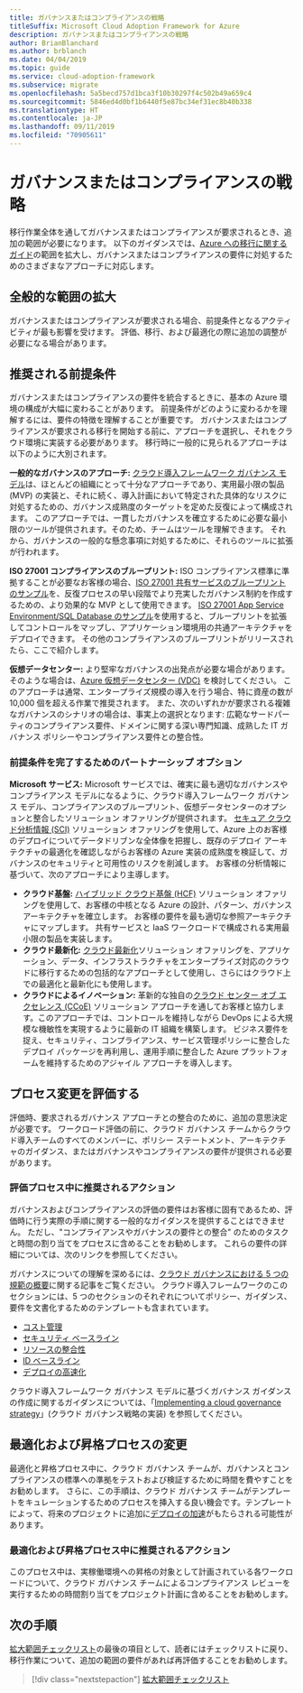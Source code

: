 ```yaml
---
title: ガバナンスまたはコンプライアンスの戦略
titleSuffix: Microsoft Cloud Adoption Framework for Azure
description: ガバナンスまたはコンプライアンスの戦略
author: BrianBlanchard
ms.author: brblanch
ms.date: 04/04/2019
ms.topic: guide
ms.service: cloud-adoption-framework
ms.subservice: migrate
ms.openlocfilehash: 5a5becd757d1bca3f10b30297f4c502b49a659c4
ms.sourcegitcommit: 5846ed4d0bf1b6440f5e87bc34ef31ec8b40b338
ms.translationtype: HT
ms.contentlocale: ja-JP
ms.lasthandoff: 09/11/2019
ms.locfileid: "70905611"
---
```

# <a name="governance-or-compliance-strategy"></a>ガバナンスまたはコンプライアンスの戦略

移行作業全体を通してガバナンスまたはコンプライアンスが要求されるとき、追加の範囲が必要になります。 以下のガイダンスでは、[Azure への移行に関するガイド](../azure-migration-guide/index.md)の範囲を拡大し、ガバナンスまたはコンプライアンスの要件に対処するためのさまざまなアプローチに対応します。

## <a name="general-scope-expansion"></a>全般的な範囲の拡大

ガバナンスまたはコンプライアンスが要求される場合、前提条件となるアクティビティが最も影響を受けます。 評価、移行、および最適化の際に追加の調整が必要になる場合があります。

## <a name="suggested-prerequisites"></a>推奨される前提条件

ガバナンスまたはコンプライアンスの要件を統合するときに、基本の Azure 環境の構成が大幅に変わることがあります。 前提条件がどのように変わるかを理解するには、要件の特徴を理解することが重要です。 ガバナンスまたはコンプライアンスが要求される移行を開始する前に、アプローチを選択し、それをクラウド環境に実装する必要があります。 移行時に一般的に見られるアプローチは以下のように大別されます。

**一般的なガバナンスのアプローチ:** [クラウド導入フレームワーク ガバナンス モデル](../../governance/journeys/index.md)は、ほとんどの組織にとって十分なアプローチであり、実用最小限の製品 (MVP) の実装と、それに続く、導入計画において特定された具体的なリスクに対処するための、ガバナンス成熟度のターゲットを定めた反復によって構成されます。 このアプローチでは、一貫したガバナンスを確立するために必要な最小限のツールが提供されます。そのため、チームはツールを理解できます。 それから、ガバナンスの一般的な懸念事項に対処するために、それらのツールに拡張が行われます。

**ISO 27001 コンプライアンスのブループリント:** ISO コンプライアンス標準に準拠することが必要なお客様の場合、[ISO 27001 共有サービスのブループリントのサンプル](/azure/governance/blueprints/samples/iso27001-shared/index)を、反復プロセスの早い段階でより充実したガバナンス制約を作成するための、より効果的な MVP として使用できます。 [ISO 27001 App Service Environment/SQL Database のサンプル](/azure/governance/blueprints/samples/iso27001-ase-sql-workload)を使用すると、ブループリントを拡張してコントロールをマップし、アプリケーション環境用の共通アーキテクチャをデプロイできます。 その他のコンプライアンスのブループリントがリリースされたら、ここで紹介します。

**仮想データセンター:** より堅牢なガバナンスの出発点が必要な場合があります。 そのような場合は、[Azure 仮想データセンター (VDC)](https://docs.microsoft.com/azure/architecture/vdc) を検討してください。 このアプローチは通常、エンタープライズ規模の導入を行う場合、特に資産の数が 10,000 個を超える作業で推奨されます。 また、次のいずれかが要求される複雑なガバナンスのシナリオの場合は、事実上の選択となります: 広範なサードパーティのコンプライアンス要件、ドメインに関する深い専門知識、成熟した IT ガバナンス ポリシーやコンプライアンス要件との整合性。

### <a name="partnership-option-to-complete-prerequisites"></a>前提条件を完了するためのパートナーシップ オプション

**Microsoft サービス:** Microsoft サービスでは、確実に最も適切なガバナンスやコンプライアンス モデルになるように、クラウド導入フレームワーク ガバナンス モデル、コンプライアンスのブループリント、仮想データセンターのオプションと整合したソリューション オファリングが提供されます。 [セキュア クラウド分析情報 (SCI)](https://download.microsoft.com/download/C/7/C/C7CEA89D-7BDB-4E08-B998-737C13107361/Secure_Cloud_Insights_Datasheet_EN_US.pdf) ソリューション オファリングを使用して、Azure 上のお客様のデプロイについてデータドリブンな全体像を把握し、既存のデプロイ アーキテクチャの最適化を確認しながらお客様の Azure 実装の成熟度を検証して、ガバナンスのセキュリティと可用性のリスクを削減します。 お客様の分析情報に基づいて、次のアプローチにより主導します。

- **クラウド基盤:** [ハイブリッド クラウド基盤 (HCF)](https://download.microsoft.com/download/D/8/7/D872DFD0-1C46-4145-95E4-B5EAB2958B96/Hybrid_Cloud_Foundation_Datasheet_EN_US.pdf) ソリューション オファリングを使用して、お客様の中核となる Azure の設計、パターン、ガバナンス アーキテクチャを確立します。 お客様の要件を最も適切な参照アーキテクチャにマップします。 共有サービスと IaaS ワークロードで構成される実用最小限の製品を実装します。
- **クラウド最新化:** [クラウド最新化](https://download.microsoft.com/download/3/7/3/373F90E3-8568-44F3-B096-CD9C1CD28AB7/Cloud_Modernization_Datasheet_EN_US.pdf)ソリューション オファリングを、アプリケーション、データ、インフラストラクチャをエンタープライズ対応のクラウドに移行するための包括的なアプローチとして使用し、さらにはクラウド上での最適化と最新化にも使用します。
- **クラウドによるイノベーション:** 革新的な独自の[クラウド センター オブ エクセレンス (CCoE)](https://download.microsoft.com/download/F/8/B/F8BBE4BD-E5F8-4DFB-82F7-C0A4E17051BB/Cloud_Center_of_Excellence_Datasheet_EN_US.pdf) ソリューション アプローチを通してお客様と協力します。このアプローチでは、コントロールを維持しながら DevOps による大規模な機敏性を実現するように最新の IT 組織を構築します。 ビジネス要件を捉え、セキュリティ、コンプライアンス、サービス管理ポリシーに整合したデプロイ パッケージを再利用し、運用手順に整合した Azure プラットフォームを維持するためのアジャイル アプローチを導入します。

## <a name="assess-process-changes"></a>プロセス変更を評価する

評価時、要求されるガバナンス アプローチとの整合のために、追加の意思決定が必要です。 ワークロード評価の前に、クラウド ガバナンス チームからクラウド導入チームのすべてのメンバーに、ポリシー ステートメント、アーキテクチャのガイダンス、またはガバナンスやコンプライアンスの要件が提供される必要があります。

### <a name="suggested-action-during-the-assess-process"></a>評価プロセス中に推奨されるアクション

ガバナンスおよびコンプライアンスの評価の要件はお客様に固有であるため、評価時に行う実際の手順に関する一般的なガイダンスを提供することはできません。 ただし、"コンプライアンスやガバナンスの要件との整合" のためのタスクと時間の割り当てをプロセスに含めることをお勧めします。 これらの要件の詳細については、次のリンクを参照してください。

ガバナンスについての理解を深めるには、[クラウド ガバナンスにおける 5 つの規範の概要](/azure/architecture/cloud-adoption/governance/governance-disciplines)に関する記事をご覧ください。 クラウド導入フレームワークのこのセクションには、5 つのセクションのそれぞれについてポリシー、ガイダンス、要件を文書化するためのテンプレートも含まれています。

- [コスト管理](/azure/architecture/cloud-adoption/governance/cost-management/template)
- [セキュリティ ベースライン](/azure/architecture/cloud-adoption/governance/security-baseline/template)
- [リソースの整合性](/azure/architecture/cloud-adoption/governance/resource-consistency/template)
- [ID ベースライン](/azure/architecture/cloud-adoption/governance/identity-baseline/template)
- [デプロイの高速化](/azure/architecture/cloud-adoption/governance/deployment-acceleration/template)

クラウド導入フレームワーク ガバナンス モデルに基づくガバナンス ガイダンスの作成に関するガイダンスについては、「[Implementing a cloud governance strategy](/azure/architecture/cloud-adoption/governance/corporate-policy)」(クラウド ガバナンス戦略の実装) を参照してください。

## <a name="optimize-and-promote-process-changes"></a>最適化および昇格プロセスの変更

最適化と昇格プロセス中に、クラウド ガバナンス チームが、ガバナンスとコンプライアンスの標準への準拠をテストおよび検証するために時間を費やすことをお勧めします。 さらに、この手順は、クラウド ガバナンス チームがテンプレートをキュレーションするためのプロセスを挿入する良い機会です。テンプレートによって、将来のプロジェクトに追加に[デプロイの加速](/azure/architecture/cloud-adoption/governance/deployment-acceleration)がもたらされる可能性があります。

### <a name="suggested-action-during-the-optimize-and-promote-process"></a>最適化および昇格プロセス中に推奨されるアクション

このプロセス中は、実稼働環境への昇格の対象として計画されている各ワークロードについて、クラウド ガバナンス チームによるコンプライアンス レビューを実行するための時間割り当てをプロジェクト計画に含めることをお勧めします。

## <a name="next-steps"></a>次の手順

[拡大範囲チェックリスト](./index.md)の最後の項目として、読者にはチェックリストに戻り、移行作業について、追加の範囲の要件があれば再評価することをお勧めします。

> [!div class="nextstepaction"]
> [拡大範囲チェックリスト](./index.md)
